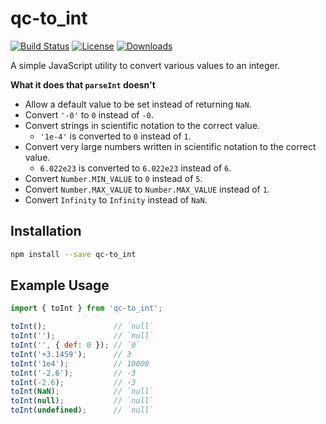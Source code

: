 # qc-to_int

[![Build Status](https://travis-ci.org/hypersoftllc/qc-to_int.svg?branch=master)](https://travis-ci.org/hypersoftllc/qc-to_int)
[![License][license-image]][license-url]
[![Downloads][downloads-image]][downloads-url]

A simple JavaScript utility to convert various values to an integer.

**What it does that `parseInt` doesn't**

* Allow a default value to be set instead of returning `NaN`.
* Convert `'-0'` to `0` instead of `-0`.
* Convert strings in scientific notation to the correct value.
  - `'1e-4'` is converted to `0` instead of `1`.
* Convert very large numbers written in scientific notation to the correct value.
  - `6.022e23` is converted to `6.022e23` instead of `6`.
* Convert `Number.MIN_VALUE` to `0` instead of `5`.
* Convert `Number.MAX_VALUE` to `Number.MAX_VALUE` instead of `1`.
* Convert `Infinity` to `Infinity` instead of `NaN`.


## Installation

```sh
npm install --save qc-to_int
```


## Example Usage

```js
import { toInt } from 'qc-to_int';

toInt();               // `null`
toInt('');             // `null`
toInt('', { def: 0 }); // `0`
toInt('+3.1459');      // 3
toInt('1e4');          // 10000
toInt('-2.6');         // -3
toInt(-2.6);           // -3
toInt(NaN);            // `null`
toInt(null);           // `null`
toInt(undefined);      // `null`
```


[downloads-image]: http://img.shields.io/npm/dm/qc-to_int.svg
[downloads-url]: http://npm-stat.com/charts.html?package=qc-to_int
[license-image]: http://img.shields.io/npm/l/qc-to_int.svg
[license-url]: LICENSE
[travis-svg]: https://travis-ci.org/hypersoftllc/qc-to_int.svg?branch=master
[travis-url]: https://travis-ci.org/hypersoftllc/qc-to_int
